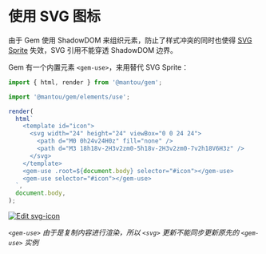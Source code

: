 # 使用 SVG 图标

由于 Gem 使用 ShadowDOM 来组织元素，防止了样式冲突的同时也使得 [SVG Sprite](https://css-tricks.com/svg-sprites-use-better-icon-fonts/) 失效，SVG 引用不能穿透 ShadowDOM 边界。

Gem 有一个内置元素 `<gem-use>`，来用替代 SVG Sprite：

```js
import { html, render } from '@mantou/gem';

import '@mantou/gem/elements/use';

render(
  html`
    <template id="icon">
      <svg width="24" height="24" viewBox="0 0 24 24">
        <path d="M0 0h24v24H0z" fill="none" />
        <path d="M3 18h18v-2H3v2zm0-5h18v-2H3v2zm0-7v2h18V6H3z" />
      </svg>
    </template>
    <gem-use .root=${document.body} selector="#icon"></gem-use>
    <gem-use selector="#icon"></gem-use>
  `,
  document.body,
);
```

[![Edit svg-icon](https://codesandbox.io/static/img/play-codesandbox.svg)](https://codesandbox.io/s/gem-route-tb4v6?fontsize=14&hidenavigation=1&theme=dark)

_`<gem-use>` 由于是复制内容进行渲染，所以 `<svg>` 更新不能同步更新原先的 `<gem-use>` 实例_
